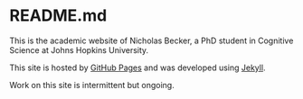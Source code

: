 README.md
==================

This is the academic website of Nicholas Becker, a PhD student in Cognitive Science at Johns Hopkins University. 

This site is hosted by [GitHub Pages](http://pages.github.com/) and was developed using [Jekyll](http://jekyllrb.com/). 

Work on this site is intermittent but ongoing. 